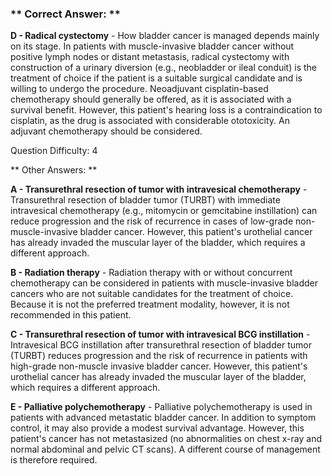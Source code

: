 ### ** Correct Answer: **

**D - Radical cystectomy** - How bladder cancer is managed depends mainly on its stage. In patients with muscle-invasive bladder cancer without positive lymph nodes or distant metastasis, radical cystectomy with construction of a urinary diversion (e.g., neobladder or ileal conduit) is the treatment of choice if the patient is a suitable surgical candidate and is willing to undergo the procedure. Neoadjuvant cisplatin-based chemotherapy should generally be offered, as it is associated with a survival benefit. However, this patient's hearing loss is a contraindication to cisplatin, as the drug is associated with considerable ototoxicity. An adjuvant chemotherapy should be considered.

Question Difficulty: 4

** Other Answers: **

**A - Transurethral resection of tumor with intravesical chemotherapy** - Transurethral resection of bladder tumor (TURBT) with immediate intravesical chemotherapy (e.g., mitomycin or gemcitabine instillation) can reduce progression and the risk of recurrence in cases of low-grade non-muscle-invasive bladder cancer. However, this patient's urothelial cancer has already invaded the muscular layer of the bladder, which requires a different approach.

**B - Radiation therapy** - Radiation therapy with or without concurrent chemotherapy can be considered in patients with muscle-invasive bladder cancers who are not suitable candidates for the treatment of choice. Because it is not the preferred treatment modality, however, it is not recommended in this patient.

**C - Transurethral resection of tumor with intravesical BCG instillation** - Intravesical BCG instillation after transurethral resection of bladder tumor (TURBT) reduces progression and the risk of recurrence in patients with high-grade non-muscle invasive bladder cancer. However, this patient's urothelial cancer has already invaded the muscular layer of the bladder, which requires a different approach.

**E - Palliative polychemotherapy** - Palliative polychemotherapy is used in patients with advanced metastatic bladder cancer. In addition to symptom control, it may also provide a modest survival advantage. However, this patient's cancer has not metastasized (no abnormalities on chest x-ray and normal abdominal and pelvic CT scans). A different course of management is therefore required.

